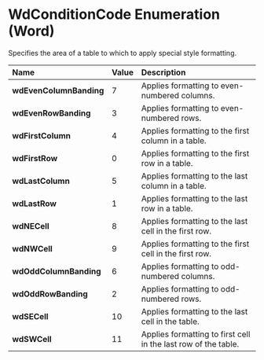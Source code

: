 
# WdConditionCode Enumeration (Word)

Specifies the area of a table to which to apply special style formatting.



|**Name**|**Value**|**Description**|
|:-----|:-----|:-----|
|**wdEvenColumnBanding**|7|Applies formatting to even-numbered columns.|
|**wdEvenRowBanding**|3|Applies formatting to even-numbered rows.|
|**wdFirstColumn**|4|Applies formatting to the first column in a table.|
|**wdFirstRow**|0|Applies formatting to the first row in a table.|
|**wdLastColumn**|5|Applies formatting to the last column in a table.|
|**wdLastRow**|1|Applies formatting to the last row in a table.|
|**wdNECell**|8|Applies formatting to the last cell in the first row.|
|**wdNWCell**|9|Applies formatting to the first cell in the first row.|
|**wdOddColumnBanding**|6|Applies formatting to odd-numbered columns.|
|**wdOddRowBanding**|2|Applies formatting to odd-numbered rows.|
|**wdSECell**|10|Applies formatting to the last cell in the table.|
|**wdSWCell**|11|Applies formatting to first cell in the last row of the table.|
